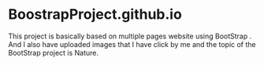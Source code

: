 # BoostrapProject.github.io
This project is basically based on multiple pages website using BootStrap .  And I also have uploaded images that I have click by me and the topic of the BootStrap project is Nature.
